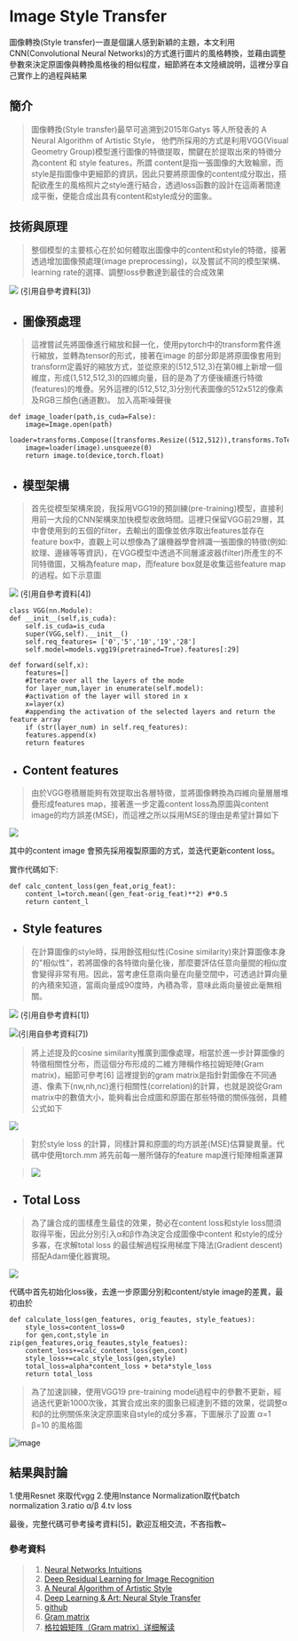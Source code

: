 # Image Style Transfer
圖像轉換(Style transfer)一直是個讓人感到新穎的主題，本文利用CNN(Convolutional Neural Networks)的方式進行圖片的風格轉換，並藉由調整參數來決定原圖像與轉換風格後的相似程度，細節將在本文陸續說明，這裡分享自己實作上的過程與結果

## 簡介
> 圖像轉換(Style transfer)最早可追溯到2015年Gatys 等人所發表的 A Neural Algorithm of Artistic Style，
> 他們所採用的方式是利用VGG(Visual Geometry Group)模型進行圖像的特徵提取，關鍵在於提取出來的特徵分為content 和 style features，所謂 content是指一張圖像的大致輪廓，而style是指圖像中更細節的資訊，因此只要將原圖像的content成分取出，搭配欲產生的風格照片之style進行結合，透過loss函數的設計在這兩著間達成平衡，便能合成出具有content和style成分的圖象。

## 技術與原理
> 整個模型的主要核心在於如何體取出圖像中的content和style的特徵，接著透過增加圖像預處理(image preprocessing)，以及嘗試不同的模型架構、learning rate的選擇、調整loss參數達到最佳的合成效果

![](https://miro.medium.com/v2/resize:fit:720/format:webp/1*p15iAAgqiCyVAbi4msgfeQ.png)
(引用自參考資料[3])

- ## **圖像預處理**
> 這裡嘗試先將圖像進行縮放和歸一化，使用pytorch中的transform套件進行縮放，並轉為tensor的形式，接著在image 的部分即是將原圖像套用到transform定義好的縮放方式，並從原來的(512,512,3)在第0維上新增一個維度，形成(1,512,512,3)的四維向量，目的是為了方便後續進行特徵(features)的堆疊。另外這裡的(512,512,3)分別代表圖像的512x512的像素及RGB三顏色(通道數)。
> 加入高斯噪聲後






```
def image_loader(path,is_cuda=False):
    image=Image.open(path)
    loader=transforms.Compose([transforms.Resize((512,512)),transforms.ToTensor()])
    image=loader(image).unsqueeze(0)
    return image.to(device,torch.float)
```

- ## **模型架構**
> 首先從模型架構來說，我採用VGG19的預訓練(pre-training)模型，直接利用前一大段的CNN架構來加快模型收斂時間。這裡只保留VGG前29層，其中會使用到的五個的filter，去輸出的圖像並依序取出features並存在feature box中，直觀上可以想像為了讓機器學會辨識一張圖像的特徵(例如:紋理、邊緣等等資訊)，在VGG模型中透過不同層濾波器(filter)所產生的不同特徵圖，又稱為feature map，而feature box就是收集這些feature map的過程。如下示意圖

![](https://upscfever.com/upsc-fever/en/data/deeplearning4/images/NST_LOSS.png)
(引用自參考資料[4])

```
class VGG(nn.Module):
def __init__(self,is_cuda):
    self.is_cuda=is_cuda
    super(VGG,self).__init__()
    self.req_features= ['0','5','10','19','28'] 
    self.model=models.vgg19(pretrained=True).features[:29] 

def forward(self,x):
    features=[]
    #Iterate over all the layers of the mode
    for layer_num,layer in enumerate(self.model):
    #activation of the layer will stored in x
    x=layer(x)
    #appending the activation of the selected layers and return the feature array
    if (str(layer_num) in self.req_features):
    features.append(x)             
    return features
```

- ## **Content features**
> 由於VGG卷積層能夠有效提取出各層特徵，並將圖像轉換為四維向量層層堆疊形成features map，接著進一步定義content loss為原圖與content image的均方誤差(MSE)，而這裡之所以採用MSE的理由是希望計算如下

![](https://miro.medium.com/v2/resize:fit:640/format:webp/1*PKnjB3bxzgg6yy0uOsljqw.png)

其中的content image 會預先採用複製原圖的方式，並迭代更新content loss。

實作代碼如下:
```
def calc_content_loss(gen_feat,orig_feat):
    content_l=torch.mean((gen_feat-orig_feat)**2) #*0.5
    return content_l
```


- ## **Style features**
> 在計算圖像的style時，採用餘弦相似性(Cosine similarity)來計算圖像本身的"相似性"，若將圖像的各特徵向量化後，那麼要評估任意向量間的相似度會變得非常有用。因此，當考慮任意兩向量在向量空間中，可透過計算向量的內積來知道，當兩向量成90度時，內積為零，意味此兩向量彼此毫無相關。

![](https://miro.medium.com/v2/resize:fit:490/format:webp/1*H1UW3bwrhqkRUJ11Xg6gGA.png)
(引用自參考資料[1])

![](https://ithelp.ithome.com.tw/upload/images/20230731/20158010TDpRsRF5Mt.png)(引用自參考資料[7])


> 將上述提及的cosine similarity推廣到圖像處理，相當於進一步計算圖像的特徵相關性分布，而這個分布形成的二維方陣稱作格拉姆矩陣(Gram matrix)，細節可參考[6]
> 這裡提到的gram matrix是指針對圖像在不同通道、像素下(nw,nh,nc)進行相關性(correlation)的計算，也就是說從Gram matrix中的數值大小，能夠看出合成圖和原圖在那些特徵的關係強弱，具體公式如下

![](https://miro.medium.com/v2/resize:fit:518/format:webp/1*C3fkQanKHMwOi_rf0q0OQQ.png)

> 對於style loss 的計算，同樣計算和原圖的均方誤差(MSE)估算變異量。代碼中使用torch.mm 將先前每一層所儲存的feature map進行矩陣相乘運算

> ![](https://ithelp.ithome.com.tw/upload/images/20230731/20158010ap1TLwzCOk.png)

- ## **Total Loss**
> 為了讓合成的圖樣產生最佳的效果，勢必在content loss和style loss間須取得平衡，因此分別引入α和β作為決定合成圖像中content 和style的成分多寡，在求解total loss 的最佳解過程採用梯度下降法(Gradient descent)搭配Adam優化器實現。

![](https://miro.medium.com/v2/resize:fit:640/format:webp/1*39DOPiFLq8TcncxuLKro7Q.png)

代碼中首先初始化loss後，去進一步原圖分別和content/style image的差異，最初由於
```
def calculate_loss(gen_features, orig_feautes, style_featues):
    style_loss=content_loss=0
    for gen,cont,style in zip(gen_features,orig_feautes,style_featues):
    content_loss+=calc_content_loss(gen,cont)
    style_loss+=calc_style_loss(gen,style)
    total_loss=alpha*content_loss + beta*style_loss 
    return total_loss
```

> 為了加速訓練，使用VGG19 pre-training model過程中的參數不更新，經過迭代更新1000次後，其實合成出來的圖象已經達到不錯的效果，從調整α和β的比例關係來決定原圖來自style的成分多寡，下圖展示了設置 α=1 β=10 的風格圖

![image](https://github.com/JunTingLu/neuron-style-transfer/assets/135250298/896620a7-4658-463e-81a5-8effc7661a77)


## 結果與討論
1.使用Resnet 來取代vgg
2.使用Instance Normalization取代batch normalization
3.ratio α/β 
4.tv loss




最後，完整代碼可參考操考資料[5]，歡迎互相交流，不吝指教~

### 參考資料
> 1. [Neural Networks Intuitions](https://towardsdatascience.com/neural-networks-intuitions-2-dot-product-gram-matrix-and-neural-style-transfer-5d39653e7916)
> 2. [Deep Residual Learning for Image Recognition](https://arxiv.org/pdf/1512.03385.pdf)
> 3. [A Neural Algorithm of Artistic Style](https://arxiv.org/pdf/1508.06576.pdf)
> 4. [Deep Learning & Art: Neural Style Transfer](https://upscfever.com/upsc-fever/en/data/deeplearning4/Art+Generation+with+Neural+Style+Transfer+-+v2.html)
> 5. [github](https://github.com/JunTingLu/neuron-style-transfer/edit/main/README.md)
> 6. [Gram matrix](https://ccjou.wordpress.com/2011/03/07/%E7%89%B9%E6%AE%8A%E7%9F%A9%E9%99%A3-14%EF%BC%9Agramian-%E7%9F%A9%E9%99%A3/)
> 7. [格拉姆矩阵（Gram matrix）详细解读](https://www.cnblogs.com/yifanrensheng/p/12862174.html)
